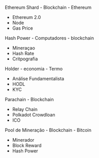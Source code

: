 

<!-- Airdrop - Blockchain - Negócios
    - Ativo  
    - ICO
    - Token -->

<!-- Algoritmo - Computadores
    - UI
    - Suporte
    - Sell Wall

Alocação - Economia
    - Gestão de Ativos
    - Stop Loss
    - Volume -->

<!-- Alpha - Computadores - Business
    - Beta
    - ICO
    - Algoritmo -->

<!-- Alta Histórica (ATH) - Economia - Trading
    - Baixa Histórica (ATL)
    - TVL
    - Stablecoins -->

<!-- Altcoins - Blockchain
    - Bitcoin   
    - Shitcoin
    - Criptomoedas -->

<!-- Altcoins Season - Blockchain
    - Altcoins   
    - Bitcoin
    - Valor de Mercado -->
<!-- 
AMA Ask me Anything - Negócios
    - KYC
    - Tokens
    - Soft Cap -->
<!-- 
Análise Fundamentalista - Economia
    - Endereços Ativos diários
    - Valor de mercado
    - Portfolio -->

<!-- Anti-Money Laundering (AML) - Economia - Business
    - SEC
    - Satoshi
    - Rug Pull -->

<!-- 
Annual Percentage Rate APR - Economia - Trading
- APY
- ROI
- Staking  -->

<!-- Annual Percentage Yield APY - Economia - Trading
- APR
- Bitcoin Core
- Yield Farming  -->

<!-- Aplicação Decentralizada DApp - Blockchain
    - Descentralizado
    - DeFi
    - Yield Farming -->

<!-- API - Computadores
    - Protocolo
    - UI
    - Bitcoin -->

<!-- ASIC - Computadores
    - MemPool
    - Price Action
    - OCOOCOI

Arbitragem - Economia - trading
- bidask spread
- high frequency trading
- Ethereum Plasma -->
<!-- 
ASIC RESISTENTE - Computadores
    - Protocolo
    - Mineração
    - Recompensa -->

<!-- Ask - Economia - Trading
    - BID  
    - BidAsk spread
    - Order Book -->

<!-- Assincrono - Computadores
    - Maos fracas
    - Liquidaçao forçada
    - Inter planetary -->

<!-- Ataque de 51% - Computadores - Hacking
    - Hacker
    - Mineradores
    - Hash Rate

Atomic Swap - Blockchain
    - Smart Contracts
    - DEX
    - Yield Farming

Auction - Economia - Business
    - ICO
    - Whitelist
    - Investidor Anjo

Baixa Histórica (ATL) - Economia - Trading
    - ath
    - bitcoin
    - Suporte -->

<!-- Baleia - Economia - Termos
    - Ethereum Difficulty Bomb
    - NFT
    - Pump and Dump -->

<!-- Banco Central - Economia - Negócios
    - SEC
    - CPI
    - Liquidez

Bandas de bollinger - Economia - Trading
    - Tendência
    - Volume
    - Volatilidade -->

<!-- Beacon Chain - Blockchain - Ethereum
    - Ethererum 2.0
    - Ethereum Plasma
    - Proof of Stake  -->

<!-- Bear Market - Economia - Trading
    - Bull Market
    - Bearish
    - Suporte -->

<!-- Bearish -  Economia - Trading
- Bullish
- Bear Market
- Maos fracas -->

<!-- Benchmark - Negócios
- Portfolio
- indice
- Nonce -->

<!-- Beta (Coeficiente) - Economia
- Volatilidade
- Portfolio
- Indice

Beta (LANÇAMENTO) - Blockchain - Business
- ALPHA
- Paper Wallet
- Proof of Stake

Bid - Economia - Trading
- Ask
- Bid ask Spread
- Rekt

Bid ask spread - Economia - Trading
- Bid
- ASK
- Order Book

Bitcoin - Blockchain - Bitcoin
- Satoshi
- Ethereum
- Wallet

Bitcoin ATM - Blockchain - Bitcoin 
- Bitcoin
- criptomoedas
- 2FA
-->

 <!-- Bitcoin Core - Blockchain - Bitcoin 
- Bitcoin ATM
- Node
- Bitcoin    -->

 <!-- Bitcoin Pizza - Blockchain - bitcoin
- Satoshi Nakamoto
- Yield Farming
- Tokens -->

<!-- Bloco - Blockchain
- Blockchain
- Bloco genesis
- Smart Contracts -->

<!-- Bloco Genesis - Blockchain
- Block Explorer
- Block Reward
- Blockchain -->

<!-- Blockchain - Blockchain
- Bloco
- Hash
- Validadores -->

<!-- Block Explorer - Blockchain
- Blockchain
- Block Header
- Solidity -->

<!-- Block Header - Blockchain
- Critpografia
- Hash
- Esquema Ponzi -->

<!-- Block Height - Blockchain
- Bloco Genesis
- Hashrate
- Emissão -->

<!-- Block Reward - Blockchain
- Mineradores
- Dificuldade
- Divergencia -->

<!-- Bolha das criptomoedas - Economia
- Esquema Ponzi
- Dead Cat Bounce
- Cold Wallet -->

<!-- Bots - Computadores - Hacking
- Hackers
- Faucet
- Candlesticks -->

<!-- Bounty - Business
- Recompensa
- Airdrop
- Bitcoin ATM -->

<!-- Break EVEN - Economia - Trading
- Candlestick
- Capital de Risco
- Dollar Cost AVERAGING -->
<!-- 
Bull Market - Economia - Trading
- Dominancia do Bitcoin
- bEAR MARKET
- BANDAS DE BOLINGER -->

<!-- Bullish - Economia - Trading
- Bull Market
- Confluência
- BANDAS DE BOLINGER -->

<!-- Candlestick - Economia - Trading
- OpenClose Prcie
- Forex
- Golden Cross -->

<!-- Capital de Risco - Economia - Business
- Investidor anjo
- Margem isolada
- Preço medio -->

<!-- Centralizado - Blockchain - Business
- Descentralizado
- Directed Acyclic Graph
- Sell Wall -->

<!-- Centralized Exchange - Blockchain - Business
- Exchange
- Custódia
- DEX -->

<!-- Central Processing Unit - Computadores
- Testnet
- Wei
- Transaçoes por segundo TPS -->

<!-- Chave Privada  - Blockchain
- Endereço
- Wallet
- Seed Phrase -->

<!-- Circulating Supply - Economia
- Market Cap
- Tokens
- Sell Wall

Cloud Mining - Blockchain
- Total Value Locked
- Transaction ID (TXID)
- Staking -->

<!-- Cold Wallet - Blockchain
- Wallet
- Bitcoin
- Seed Phrase -->

<!-- Confluência - Economia - Trading
- Retorno sobre o Investimento
- Pump and Dump
- Price Action

Consenso  -  Blockchain
- Metaverso
- Mainnet
- Hash Rate

Consumer Price INDex CPI -  Economia
- Gestão ativa
- FUD
- Diversificação -->

<!-- Contratos Futuros - Economia
- Derivativos
- Dead Cat Bounce
- Capital de Risco -->

<!-- Criptografia - blockchain
- Bolha das criptomoedas
- Blockchain
- Dapp -->
<!-- 
Criptomoedas - Blockchain - Economia
- Altcoin
- Gas Price
- Halving -->

<!-- Cross-Chain - Blockchain
- Cross-Chain Bridge
- Blockchain
- Interoperabilidade -->

<!-- Cross-Chain Bridge - Blockchain
- Cross-Chain
- Side Chain
- Bullish -->

<!-- Crowdsale - Business
- Hipotese do mercado eficiente
- Margem Isolada
- Investidor Anjo -->
<!-- 
Custodia - Economia
- Exchange
- Moeda Fiduciária
- Políticas monetárias -->

<!-- Dead Cat Bounce - Economia - Trading
- Polkadot Crowdloan
- ath
- price action -->

<!-- Decentralized Exchange - Blockhain - DeFi
- Diversificação
- Yield Farm
- Staking -->

<!-- Decentralized autonomous organization DAO - Blockchain 
- DEX
- Yield Farm
- Ethereum Plasma -->

<!-- DeFi - BlokChain - DeFi
- Market Cap
- ICO
- Yield Farming -->
<!-- 
Deep Web - Computadores - Hacking
- IoT
- PhisHING
- HACKER -->

<!-- DPOS - Blockchain - DeFi
- EVM
- Staking
- Mineração -->

<!-- Derivativos - Economia
- Contratos Futuros
- Custódia
- SEC -->

<!-- Descentralizado - BlockChain - DeFi
- DEX
- Solidity
- 2FA -->

<!-- Dificuldade - Blockchain -
- Blockchain
- Hash
- Mineração -->

<!-- DAG - Computadores
- Deep Web
- User interface
- Staking -->

<!-- DDOS - Computadores - Hacking
- Rug Pull
- Rekt
- Polkadot Crowdloan

Divergencia - Economia - Trading
- Open source software
- Moeda lastreada
- politicas monetarias -->

<!-- Diversificação - Economia
- Mainnet
- KYC
- Índice

Dollar Cost Averaging (DCA) - Economia
- Hard Cap
- Garantia
- Ethereum Plasma

Dominancia do bitcoin - Blockchain - Economia
- Emissao
- Dead cat BOunce
- CandleStick

Dump - Economia - Trading
- Bid Ask Spread
- Money Laundering
- Pump and dump

Dusting Attack - Computadores - Hacking
- Shitcoin
- Gas
- Phishing -->

<!-- Emissão - Blockchain
- Mineração
- Ordem a mercado
- Ramsonware -->

<!-- Endereço - Blockchain 
- Wallet
- Ticker
- Seed Phrase -->

<!-- Endereços ativos diarios - Blockchain
- Wei
- Tokens 
- Sharpe Ratio -->

<!-- EEA - Blockchain - Business - Ethereum
- Ethereum difficult
- Blockchain
- Queima de Tokens -->
<!-- 
ERC-20 - Blockchain - Ethereum
- Ethereum plasma
- EVM
- Satoshi -->
<!-- 
ERC-721 - Blockchain - Ethereum - NFT
- Ethereum aliance
- NFT
- ERC-20 -->
<!-- 
Escalabilidade - Blockchain - Business
- Ethereum
- Soluções de Segunda Camada
- Transações por Segundo -->

<!-- Esquema Ponzi - Economia 
- Hacker
- Baleia
- Trading de Margem -->

<!-- Ether - Blockchain - Ethereum
- Ethereum
- Satoshi
- ERC-20  -->

<!-- Ethereum - Blockchain - Ethereum
- ERC-20
- Bitcoin
- Smart Contracts -->

<!-- Ethereum 2.0 - Blockchain - Ethereum
- Ether
- Proof of Stake
- Ethereum Plasma -->

<!-- Ethereum Difficulty Bomb - Blockchain - Ethereum
- erc 721
- Proof of Stake
- Recompensa -->
<!-- 
Ethereum Plasma - Blockchain -  Ethereum
- ethereum bomb
- Transaçoes por segundo
- Sidechain -->

Ethereum Shard - Blockchain - Ethereum
- Ethereum 2.0
- Node
- Gas Price

<!-- EVM - Blockchain - Ethereum
- erc 20
- Proof of Stake
- Dominancia do bitcoin -->

<!-- ETF - Economia
- Indice
- Mercado de Derivativos
- Contratos futuros -->

<!-- ELI5 - Business - Termo
- Roadmap
- KYC
- P2p -->

<!-- Exchange - Economia
- DEX
- JAGER
- FOMO -->

<!-- Faucet - Blockchain - DeFi
- Yield Farming
- Recompensa
- DEX -->

<!-- FOMO - Economia - termo
- FUD
- TENDENCia
- Dollar cost averaging -->

<!-- FUD - Economia - termos
- FOMO
- ATH
- Oracle -->

<!-- flappening - Economia - termos
- Bitcoin
- Flippening
- valor de mercado -->

<!-- Flippening - Economia - termo
- Bitcoin
- Forex
- Valor de mercado -->

<!-- Forex - Economia - trading
- contratos futuros
- Derivativos
- candlestick -->

<!-- Fork - Blockchain - Bitcoin - Ethereum
- Soft Fork
- TENDENCia
- Hard Fork  -->

<!-- Full node - Computadores 
- ddos
- hacker
- hipotese do mercado eficiente -->

<!-- Fully Dillued Market Cap - Economia 
- Market Cap
- Max Supply
- Tokens -->

<!-- 
Garantia - Economia 
- Exchange
- Trading de Margem
- Custodia -->
<!-- 
Gas - Blockchain - ethereum
- Gwei
- Validadores
- erc-20 -->

<!-- Gas Limit - Blockchain - ethereum
- Gas
- Erc-721
- Proof of Work -->

<!-- Gas Price - Blockchain - ethereum
- Gas
- stake
- Recompensa -->
<!-- 
Gasto Duplo - Blockchain - hacking
- DAG
- Dusting Attack
- Hash Rate -->

<!-- Gestao ativa - Economia
- INVESTIDOR ANJO
- LUA
- METADADOS -->

<!-- Gestao de ativos - Economia
- Pré venda
- Queima de Tokens
- Seed Phrase

Golden Cross - Economia - trading
- CandleSTICK
- staking
- tendencia -->

<!-- Graphical Processing Unit (gpu) - Computadores
- UTXO
- Soluçoes de segunda camada
- Satoshi Nakamoto -->

<!-- Gwei - Blockchain - ethereum
- Gas price
- Gas
- halving -->

<!-- Hacker - Computadores - hacking
- RSI
- DDoS
- Malware -->

<!-- Halving - Blockchain - bitcoin
- Bitcoin
- Market Cap
- NFT -->

<!-- Hard Cap - Economia
- Soft Cap
- ICO
- Whitelist -->

<!-- Hard Fork - Blockchain - Bitcoin - Ethereum
- Soft Fork
- TENDENCia
- Protocolo -->

<!-- 
Hash - Computadores - blockchain
- mINERACAO
- Transações por segundo
- Protocolo -->

Hash Power - Computadores - blockchain
- Mineraçao
- Hash Rate
- Critpografia

<!-- Hash Rate - Computadores - blockchain
- Mineraçao
- Recompensa
- ASIC Resistente -->

<!-- 
High Frequency Trading - Economia - trading
- Candlestick
- Bandas de bollinger
- Sharpe Ratio -->

<!-- Hipotese do mercado eficiente - Economia
- Preço medio
- Sharpe ratio
- Order Book -->

<!-- HODL - economia - Termo
- Bitcoin
- Rekt
- Wallet -->

Holder - economia - Termo
- Análise Fundamentalista
- HODL
- KYC

<!-- Hot Wallet - Blokchain
- Wallet
- Endereço
- Seed Phrase -->

<!-- Indice - Economia
- CPI
- Politicas monetarias
- Pump and Dump -->

<!-- ICO - Economia - Business
- Whitelist
- Airdrop
- Investidor Anjo -->
<!-- 
IEO - Economia - Business
- Exchange
- IPO
- Soluçoes de segunda camada -->

<!-- IPO - Economia - Business
- ICO
- Pre venda
- Ordem a mercado -->

<!-- Interoperabilidade - Blockchain
- Blockchain
- Open source Software
- EIP -->
<!-- 

InterPlanetary FileSystem - Blockchain
- Open Souce Software
- Node
- Lei da Oferta e da demanda -->
<!-- 
Internet of Things (IOT) - Computadores
- Ligthing Network
- Memory Pool
- Protocolo -->

<!-- Investidor Anjo - Economia - Business
- ICO
- Portfolio
- Moeda Lastreada -->

<!-- Jager - Blockchain
- Satoshi
- Gwei
- Lua -->

<!-- Know Your Costumer - Economia - Negócios - Termos
- Livro-Razão
- High Frequency Trading 
- Flippening -->

<!-- Lei da Oferta e Demanda - Economia
- Faucet
- Dusting Attack
- DeFi

Lightning Network - Blockchain
- IOT
- Masternodes
- Full node -->
<!-- 
Liquidação forçada - Economia - Trading
- NFT
- Margem
- Queima de tokens -->
<!-- 
Liquidez - Economia
- Portfolio
- Moeda Fiduciária
- ordem a mercado -->

<!-- Liquid Proof of Stake - Blockchain
- DPoS 
- Masternodes
- Liquidez -->

<!-- Livro-razão - Economia - Business
- Interplanetary
- Halving
- Forex -->

<!-- Lua - Termo
- ETF
- Capital de Risco
- HODL -->

<!-- Mainnet - Blockchain
- Masternodes
- blockchain
- Sidechain

Malware - Computadores - hacking
- protocolo
- DDoS
- Node -->

<!-- Maos Fracas - Termo 
- Rekt
- Baleia
- Atomic Swap -->

<!-- Margem Isolada - Economia
- AMA
- Contratos Futuros
- Forex -->

<!-- Market Capitalization - Economia
- TVL
- Circulating Supply
- Max Supply -->

<!-- Market Maker - Economia - trading
- Market Taker
- Order Book
- Algoritmo -->

<!-- Market Taker - Economia - trading
- Ordem a mercado
- Order Book
- Ordem Iceberg -->

<!-- Masternodes - Computador 
- Blockchain
- Stake
- Mineradores -->

<!-- 
Max Supply - Economia
- Market Cap
- ASIC-Resistente
- Bitcoin Pizza -->
<!-- 
Memory Pool - Blockchain
- Blockchain
- Transações Por Segundo
- Confluência -->

<!-- Mercado de derivativos - Economia
- Contratos Futuros
- Margem
- Bitcoin ATM -->
<!-- 
Merkle Tree - Blockchain
- Endereço
- Flappening 
- Hipotese do mercado Eficiente

Metadados - Computadores
- Lei da oferta e da Demanda
- Masternodes
- OCO/OCOI -->

<!-- Metaverso - Blockchain - NFT
- NFT
- Proof of Stake
- Ransomware -->

<!-- Mineração - Blockchain
- Proof of Work
- Recompensa
- Bloco -->

<!-- Mineradores - Blockchain
- Mineração
- Blockchain
- Side Chain -->

<!-- Moeda fiduciaria - Economia
- TICKER
- Volatilidade
- Zero -->

<!-- Moeda Lastreada - Economia
- Stablecoins
- Transaction ID
- Smart Contracts -->

<!-- Multi-assinatura - Blockchain
- Sharpe Ratio
- Rug Pull
- Ransomware -->

<!-- NFT - Blockchain - NFT
- ERC-721
- Metaverso
- Smart Contract -->

<!-- Node - Blockchain
- Blockchain
- Wallet
- Yield Farming -->
<!-- 
Nonce - Blockchain
- Token de Utilidade
- Hash
- Shitcoin -->

<!-- OCO/OCOI - Economia - Trading
- Price Action
- Bandas de bollionger
- rSI -->

<!-- Off-chain - Blockchain
- TPS
- HASHRATE
- Satoshi Nakamoto -->

<!-- Open/Close Price - Economia - Trading
- Bid ask Spread
- ATH
- Order Book

Open Source Software - Blockchain - Computadores
- Stop-loss
- Token de Utilidade
- Whitelist -->

<!-- Oracle - Blockchain - DeFi
- Stablecoins
- Taxa de Transação
- Trustless -->

<!-- Ordem a mercado - Economia - Trading
- Taker
- bid
- ask -->

<!-- Ordem iceberg - Economia - Trading
- Baleia
- Ordem Tudo ou Nada
- Ordem Limite -->

<!-- Ordem Limite - Economia - Trading
- Ordem Iceberg
- Order Book
- Order ton -->

<!-- Ordem Tudo ou nada - Economia - Trading
- Ordem iceberg
- Ordem a mercado
- Market cap -->

<!-- Order Book - Trading
- Ordem Iceberg
- Proof of Burn
- Malware -->

<!-- p2p - Business - Termo
- Price Action
- open close price
- Market Taker -->

<!-- Paper Wallet - Blockchain
- SEC
- Reserva de valor
- Protocolo -->

 Parachain - Blockchain
- Relay Chain
- Polkadot Crowdloan
- ICO

<!-- 
Phishing - Computadores - Hacking
- Liquidação forçada
- IPO
- Exchange -->

<!-- Politicas Monetarias - Economia
- EEA
- SEC
- CPI -->

<!-- Polkadot Crowdloan - Blockchain
- Stake
- Tokens
- DAO -->

<!-- Pool de Liquidez - Blockchain - DeFi
- Yield Farming
- Aplicações descentralizadas
- Swap  -->

Pool de Mineração - Blockchain - Bitcoin
- Minerador
- Block Reward
- Hash Power 

<!-- 
Portfolio - Economia - Business
- Cloud Mining
- Ataque de 51%
- Gestão ativa

<!-- Preço Medio - Economia - Trading
- Stake
- Bull Market
- Cloud Mining --> 

<!-- Pre-venda - Economia - Business
- Whitelist
- ICO
- Investidor anjo -->
<!-- 
Price Action - Economia - Trading
- Candlestick
- Confluência
- Market Maker -->
<!-- 
Proof of Attendance - Blockchain
- Multi-assinatura
- NFT
- Paper Wallet -->
<!-- 
Proof of Authority - Blockchain
- Proce Action
- Rompimento
- Superficie de ataque -->

<!-- Proof of Burn - Blockchain
- User Interface
- Wei
- Queima de Tokens -->

<!-- Proof of History - Blockchain
- Proof of Stake
- validadores
- Transações por segundo -->

<!-- Proof of Stake - Blockchain - Ethereum
- Stake
- Validador
- Recompensa -->

<!-- Proof of Work - Blockchain - Bitcoin
- Blocos
- Transaction ID
- Stop-loss -->

<!-- Propostas de melhoria do Bitcoin (BIP) - Blockchain - Bitcoin
- Bitcoin Core
- SegWit
- Fork  -->

<!-- Proposta de melhoria do ethereum - Blockchain - Ethereum
- Soft Cap
- Flappening
- Descentralizado -->

<!-- Protocolo - Blockchain
- Crowdsale
- Dead Cat Bounce
- Dificuldade -->

<!-- Pump and Dump - Economia - Trading
- Emissão
- Fud
- Golden Cross -->

<!-- QR Code - Computadores
- GPU
- FLAPPENING
- Emissao -->
<!-- 
Queima de Tokens - Blockchain
- DEX
- Wallet
- PoB

Ransomware - Computadores - Hacking
- Malware
- Hacker
- Blockchain -->

<!-- Rekt - Termo
- FUD
- HODL
- Baleia -->

<!-- RSI - Economia - Trading
- Bandas de bollinger
- Tendencia
- Volume -->

<!-- Relay Chain - Blockchain
- Parachain
- SideChain
- Interoperabilidade -->

<!-- Reserva de Valor - Economia
- Volatilidade
- Dificuldade
- Bounty -->

<!-- Resistencia - Economia - Trading
- Candlestick
- Forex
- Suporte -->

<!-- Rig de Mineração - Computadores - Bitcoin
- SegWit
- ASIC
- Block Reward -->

<!-- 
ROI - Economia
- Suporte
- TVL
- Yield Farming -->

<!-- Roadmap - Blockchain - Business
- HardCap
- KYC
- Whitelist -->

<!-- Rollup - Blockchain - Ethereum
- Zero Knowledge
- Rollup Block
- Ethereum Plasma -->

<!-- 
Rollup Block - Blockchain - Ethereum
- Zero Knowledge
- Bloco
- Ethereum -->

<!-- 
Rompimento - Economia - Trading
- Suporte
- Resistência
- Tendência -->

<!-- Rug Pull - Economia - Blockchain
- Ordem Iceberg
- Off chain
- Maos Fracas -->

<!-- Satoshi - Blockchain - Bitcoin
- Proof of Work
- Bitcoin
- Jager -->

<!-- Satoshi Nakamoto - Blockchain - Bitcoin
- Bitcoin
- OCO/OCOI
- Protocolo -->

<!-- SEC - Economia - Business
- cpi
- fomo
- dpos -->

<!-- Seed phrase - Blockchain
- Wallet
- Endereço
- Cloud Mining -->
<!-- 
Segregated Witness - Blockchain - Bitcoin
- Bloco Genesis
- Centralizado
- Criptografia -->
<!-- 
Sell Wall - Economia
- Emissão
- Hacker
- Liquidez -->
<!-- 
SHA-256 - Blockchain - Bitcoin
- Bitcoin
- Mineradores
- Node -->

<!-- Sharpe Ratio - Economia
- Politicas Monetaria 
- Indice
- RSI -->
<!-- 
Shitcoin - Blockchain
- Altcoin
- Stablecoins
- Validador -->

<!-- Side chain - Blockchain
- Offchain
- Mainnet
- Soluções de segunda camada -->

<!-- Smart Contracts - Blockchain
- Blockchain
- Protocolo
- Evm -->

<!-- Soft cap - Economia - Business
- Hard Cap
- Max supply
- Ransomware -->
<!-- 
Soft Fork - Blockchain - Bitcoin - Ethereum
- Hard Fork
- Fork
- Blockchain -->

<!-- Solidity - Blockchain - Ethereum
- EVM
- Node
- Ethereum Plasma -->

<!-- Soluções de segunda camada - Blockchain
- SideChain
- DPOS
- Mastenodes -->

<!-- Stablecoins - Blockchain
- Malware
- Moeda Lastreada
- KYC -->

<!-- Staking - Blockchain - DeFi
- Yield Farming
- Cloud Mining
- Dex -->

<!-- Startup - Business
- Proof of Work
- IPO
- AirDrop  -->

<!-- Stop Loss - Economia - Trading
- Garantia
- Gestao ativa
- FOMO -->

<!-- Superficie de ataque - Computadores - Hacking
- Malware
- ERC-20
- DDoS -->

<!-- Suporte - Economia - Trading
- Resistencia
- Flappening
- Liquidez -->

<!-- Swap - Blockchain - DeFi
- Stablecoins
- Wallet
- Volume -->

<!-- Taxa de Transação - Blockchain
- Mempool
- Node
- Gas -->

<!-- Tendencia - Economia - Trading
- Bull Market
- Bollinger Bands
- ROI -->

<!-- Testnet - Blockchain - Computadores
- Mainnet
- Hodl
- Gwei -->

<!-- Ticker - Economia - Blockchain
- FOMO
- Esquema Ponzi
- EEA -->

<!-- Tokens - Economia - Blockchain
- Criptomoedas
- Divergencia
- Derivativos -->

<!-- Token de Utilidade - Blockchain
- Arbitragem
- Analise fundamentalista
- Bear Market -->

<!-- Total value Locked - Economia - DeFi
- SEC
- DEX
- DEFI -->

<!-- Trading de Margem - Economia - Trading
- Garantia
- Rug Pull
- Proof of Burn -->

<!-- Transações por segundo - Blockchain
- Market Taker
- Masternodes
- KYC -->

<!-- 
TXID - Blockchain
- Halving
- Nonce
- TPS -->

<!-- Trustless - Blockchain
- Consenso
- Flappening
- Proof of Authority -->

<!-- Turing-Complete - Computadores
- Solidity
- Masternodes
- Shitcoin -->

<!-- Two-Factor - Computadores
- Ethereum Difficulty Bomb
- Custódia
- Bolha das Criptomoedas -->

<!-- Unspent - Blockchain
- Erc 721
- Dead Cat Bounce
- Garantia -->

<!-- UI - Computadores
- Hard Cap
- Ethereum EVM
- KYC -->

<!-- Validador - Blockchain
- Node
- Recompensa
- Minerador -->

<!-- Vantagem absoluta - Economia - Business
- Baleia
- Ordem Iceberg
- bots -->

<!-- Venda Privada - Economia - Business
- ICO
- Whitelist
- IPO -->

<!-- Volatilidade - Economia - Trading
- Liquidez
- BID ASK SPREAD
- Market Maker -->

<!-- 
Volume - Economia - Trading
- RSI
- Shitcoin
- Gestão de ativos -->

<!-- Wallet - Blockchain
- Mineradores
- Open Source Software
- Endereço -->

<!-- Watchlist - Business
- Portfolio
- Benchmark
- Gestão de ativos -->

<!-- Wei - Blockchain - Ethereum
- Ethereum
- Satoshi
- Gas Price -->

<!-- Web3 - Blockchain - Computadores
- Blockchain
- Ethereum
- NFT  -->

<!-- Whitelist - Blockchain - Business
- ICO
- Exchange
- AirDrop -->

<!-- Yield Farming - Blockchain - DeFi
- Stake
- DeFi
- Liquidez -->

<!-- 
Zero-knowledge - Blockchain
- Proof of Stake
- Consenso
- TPS 
-->
